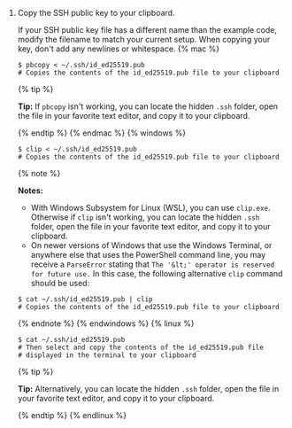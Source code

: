 1. Copy the SSH public key to your clipboard.

   If your SSH public key file has a different name than the example code, modify the filename to match your current setup. When copying your key, don't add any newlines or whitespace.
   {% mac %}

   ```shell
   $ pbcopy < ~/.ssh/id_ed25519.pub
   # Copies the contents of the id_ed25519.pub file to your clipboard
   ```

   {% tip %}

   **Tip:** If `pbcopy` isn't working, you can locate the hidden `.ssh` folder, open the file in your favorite text editor, and copy it to your clipboard.

   {% endtip %}
   {% endmac %}
   {% windows %}

   ```shell
   $ clip < ~/.ssh/id_ed25519.pub
   # Copies the contents of the id_ed25519.pub file to your clipboard
   ```

   {% note %}

   **Notes:**

   - With Windows Subsystem for Linux (WSL), you can use `clip.exe`. Otherwise if `clip` isn't working, you can locate the hidden `.ssh` folder, open the file in your favorite text editor, and copy it to your clipboard.
   - On newer versions of Windows that use the Windows Terminal, or anywhere else that uses the PowerShell command line, you may receive a `ParseError` stating that `The '&lt;' operator is reserved for future use.` In this case, the following alternative `clip` command should be used:

   ```shell
   $ cat ~/.ssh/id_ed25519.pub | clip
   # Copies the contents of the id_ed25519.pub file to your clipboard
   ```

   {% endnote %}
   {% endwindows %}
   {% linux %}

   ```shell
   $ cat ~/.ssh/id_ed25519.pub
   # Then select and copy the contents of the id_ed25519.pub file
   # displayed in the terminal to your clipboard
   ```

   {% tip %}

   **Tip:** Alternatively, you can locate the hidden `.ssh` folder, open the file in your favorite text editor, and copy it to your clipboard.

   {% endtip %}
   {% endlinux %}
